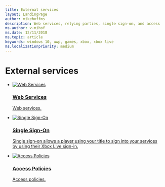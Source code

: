 ```yaml
---
title: External services
layout: LandingPage
author: mikehoffms
description: Web services, relying parties, single sign-on, and access policies.
ms.author: v-mihof
ms.date: 12/11/2018
ms.topic: article
keywords: windows 10, uwp, games, xbox, xbox live
ms.localizationpriority: medium
---
```


<h1>External services</h1>

<ul class="cardsF panelContent cols cols2">
    <li>
        <a href="web-services/web-services_nav.md">
            <div class="cardSize">
                <div class="cardPadding">
                    <div class="card">
                        <div class="cardImageOuter">
                            <div class="cardImage">
                                <img src="https://docs.microsoft.com/media/common/i_service-hooks.svg" alt="Web Services" />
                            </div>
                        </div>
                        <div class="cardText">
                            <h3>Web Services</h3>
                            <p>Web services.</p>
                        </div>
                    </div>
                </div>
            </div>
        </a>
    </li>
    <li>
        <a href="single-sign-on/single-sign-on_nav.md">
            <div class="cardSize">
                <div class="cardPadding">
                    <div class="card">
                        <div class="cardImageOuter">
                            <div class="cardImage">
                                <img src="https://docs.microsoft.com/media/common/i_identity-protection.svg" alt="Single Sign-On" />
                            </div>
                        </div>
                        <div class="cardText">
                            <h3>Single Sign-On</h3>
                            <p>Single sign-on allows a player using your title to sign into your services by using their Xbox Live sign-in.</p>
                        </div>
                    </div>
                </div>
            </div>
        </a>
    </li>
    <li>
        <a href="access-policies/access-policies_nav.md">
            <div class="cardSize">
                <div class="cardPadding">
                    <div class="card">
                        <div class="cardImageOuter">
                            <div class="cardImage">
                                <img src="https://docs.microsoft.com/media/common/i_guidelines.svg" alt="Access Policies" />
                            </div>
                        </div>
                        <div class="cardText">
                            <h3>Access Policies</h3>
                            <p>Access policies.</p>
                        </div>
                    </div>
                </div>
            </div>
        </a>
    </li>
</ul>
